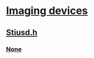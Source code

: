 # [Imaging devices](../_image/index.md)
## [Stiusd.h](index.md)
### [None](../stiusd/ns-stiusd-_sti_usd_caps.md)
